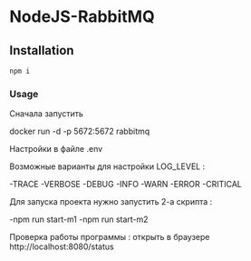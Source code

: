 # NodeJS-RabbitMQ

## Installation

`npm i`

### Usage

Сначала запустить

docker run -d -p 5672:5672 rabbitmq

Настройки в файле .env

Возможные варианты для настройки LOG_LEVEL :

-TRACE
-VERBOSE
-DEBUG
-INFO
-WARN
-ERROR
-CRITICAL


Для запуска проекта нужно запустить 2-а скрипта :

-npm run start-m1
-npm run start-m2


Проверка работы программы :
открыть в браузере http://localhost:8080/status

